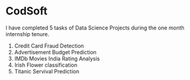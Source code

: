 # CodSoft
I have completed 5 tasks of Data Science Projects during the one month internship tenure.
1. Credit Card Fraud Detection
2. Advertisement Budget Prediction
3. IMDb Movies India Rating Analysis
4. Irish Flower classification
5. Titanic Servival Prediction
